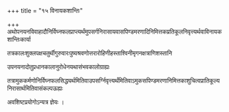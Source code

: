 +++
title = "१५ विनायकशान्तिः"

+++
अथोपनयनविवाहादौनिर्विघ्नफलप्राप्त्यर्थंमुपसर्गनिरासायवासपिण्डमरणादिनिमित्तकप्रतिकूलनिवृत्त्यर्थवाविनायकशान्तिःकार्या

तत्रकालःशुक्लपक्षचतुर्थीगुरुवारःपुष्यश्रवणोत्तरारोहिणीहस्ताश्विनीमृगनक्षत्राणिशस्तानि

उपनयनादोतुप्रधानकालानुरोधेनयथासंभवकालोग्राह्यः

तत्रामुककर्मणोनिर्विघ्नफलसिद्ध्यर्थमितिवाउपसर्ग्निवृत्त्यर्थंमितिवाऽमुकसपिण्डमरणानिमित्तकाशुचित्वप्रातिकूल्यनिरासार्थमितिवासंकल्पऊह्यः

अवशिष्टप्रयोगोऽन्यत्र ज्ञेयः ।
